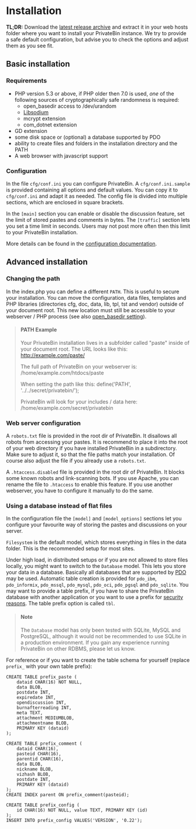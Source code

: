 # Installation

**TL;DR:** Download the
[latest release archive](https://github.com/PrivateBin/PrivateBin/releases/latest)
and extract it in your web hosts folder where you want to install your PrivateBin
instance. We try to provide a safe default configuration, but advise you to check
the options and adjust them as you see fit.

## Basic installation

### Requirements

- PHP version 5.3 or above, if PHP older then 7.0 is used, _one_ of the following
  sources of cryptographically safe randomness is required:
  - open_basedir access to /dev/urandom
  - [Libsodium](https://download.libsodium.org)
  - mcrypt extension
  - com_dotnet extension
- GD extension
- some disk space or (optional) a database supported by PDO
- ability to create files and folders in the installation directory and the PATH
- A web browser with javascript support

### Configuration

In the file `cfg/conf.ini` you can configure PrivateBin. A `cfg/conf.ini.sample`
is provided containing all options and default values. You can copy it to
`cfg/conf.ini` and adapt it as needed. The config file is divided into multiple
sections, which are enclosed in square brackets.

In the `[main]` section you can enable or disable the discussion feature, set
the limit of stored pastes and comments in bytes. The `[traffic]` section lets
you set a time limit in seconds. Users may not post more often then this limit
to your PrivateBin installation.

More details can be found in the
[configuration documentation](https://github.com/PrivateBin/PrivateBin/wiki/Configuration).

## Advanced installation

### Changing the path

In the index.php you can define a different `PATH`. This is useful to secure your
installation. You can move the configuration, data files, templates and PHP
libraries (directories cfg, doc, data, lib, tpl, tst and vendor) outside of your
document root. This new location must still be accessible to your webserver / PHP
process (see also
[open_basedir setting](https://secure.php.net/manual/en/ini.core.php#ini.open-basedir)).

> #### PATH Example
> Your PrivateBin installation lives in a subfolder called "paste" inside of
> your document root. The URL looks like this:
> http://example.com/paste/
>
> The full path of PrivateBin on your webserver is:
> /home/example.com/htdocs/paste
> 
> When setting the path like this:
> define('PATH', '../../secret/privatebin/');
>
> PrivateBin will look for your includes / data here:
> /home/example.com/secret/privatebin

### Web server configuration

A `robots.txt` file is provided in the root dir of PrivateBin. It disallows all
robots from accessing your pastes. It is recommend to place it into the root of
your web directory if you have installed PrivateBin in a subdirectory. Make sure
to adjust it, so that the file paths match your installation. Of course also
adjust the file if you already use a `robots.txt`.

A `.htaccess.disabled` file is provided in the root dir of PrivateBin. It blocks
some known robots and link-scanning bots. If you use Apache, you can rename the
file to `.htaccess` to enable this feature. If you use another webserver, you
have to configure it manually to do the same.

### Using a database instead of flat files

In the configuration file the `[model]` and `[model_options]` sections let you
configure your favourite way of storing the pastes and discussions on your
server.

`Filesystem` is the default model, which stores everything in files in the
data folder. This is the recommended setup for most sites.

Under high load, in distributed setups or if you are not allowed to store files
locally, you might want to switch to the `Database` model. This lets you
store your data in a database. Basically all databases that are supported by
[PDO](https://secure.php.net/manual/en/book.pdo.php) may be used. Automatic table
creation is provided for `pdo_ibm`, `pdo_informix`, `pdo_mssql`, `pdo_mysql`,
`pdo_oci`, `pdo_pgsql` and `pdo_sqlite`. You may want to provide a table prefix,
if you have to share the PrivateBin database with another application or you want
to use a prefix for
[security reasons](https://security.stackexchange.com/questions/119510/is-using-a-db-prefix-for-tables-more-secure).
The table prefix option is called `tbl`.

> #### Note
> The `Database` model has only been tested with SQLite, MySQL and PostgreSQL,
> although it would not be recommended to use SQLite in a production environment.
> If you gain any experience running PrivateBin on other RDBMS, please let us
> know.

For reference or if you want to create the table schema for yourself (replace
`prefix_` with your own table prefix):

    CREATE TABLE prefix_paste (
        dataid CHAR(16) NOT NULL,
        data BLOB,
        postdate INT,
        expiredate INT,
        opendiscussion INT,
        burnafterreading INT,
        meta TEXT,
        attachment MEDIUMBLOB,
        attachmentname BLOB,
        PRIMARY KEY (dataid)
    );
    
    CREATE TABLE prefix_comment (
        dataid CHAR(16),
        pasteid CHAR(16),
        parentid CHAR(16),
        data BLOB,
        nickname BLOB,
        vizhash BLOB,
        postdate INT,
        PRIMARY KEY (dataid)
    );
    CREATE INDEX parent ON prefix_comment(pasteid);
    
    CREATE TABLE prefix_config (
        id CHAR(16) NOT NULL, value TEXT, PRIMARY KEY (id)
    );
    INSERT INTO prefix_config VALUES('VERSION', '0.22');
